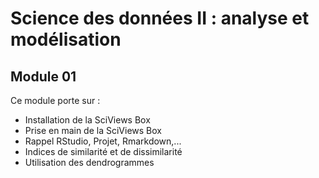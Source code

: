 # Science des données II : analyse et modélisation
## Module 01

Ce module porte sur :

- Installation de la SciViews Box 
- Prise en main de la SciViews Box
- Rappel RStudio, Projet, Rmarkdown,...
- Indices de similarité et de dissimilarité
- Utilisation des dendrogrammes
